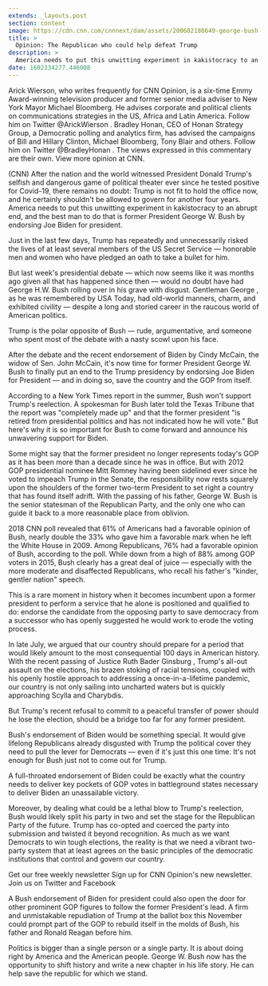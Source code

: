 ```yaml
--- 
extends: _layouts.post 
section: content 
image: https://cdn.cnn.com/cnnnext/dam/assets/200602180649-george-bush-file-super-tease.jpg 
title: > 
  Opinion: The Republican who could help defeat Trump 
description: > 
  America needs to put this unwitting experiment in kakistocracy to an abrupt end, and the best man to do that is former President George W. Bush by endorsing Joe Biden for president.Trump is the polar opposite of Bush — rude, argumentative, and someone who spent most of the debate with a nasty scowl upon his face.With the passing of his father, George W. Bush is the senior statesman of the Republican Party, and the only one who can guide it back to a more reasonable place from oblivion.Trump has co-opted and coerced the party into submission and twisted it beyond recognition.George W. Bush now has the opportunity to shift history and write a new chapter in his life story. 
date: 1602334277.446008 
--- 
```

Arick Wierson, who writes frequently for CNN Opinion, is a six-time Emmy Award-winning television producer and former senior media adviser to New York Mayor Michael Bloomberg. He advises corporate and political clients on communications strategies in the US, Africa and Latin America. Follow him on Twitter @ArickWierson . Bradley Honan, CEO of Honan Strategy Group, a Democratic polling and analytics firm, has advised the campaigns of Bill and Hillary Clinton, Michael Bloomberg, Tony Blair and others. Follow him on Twitter @BradleyHonan . The views expressed in this commentary are their own. View more opinion at CNN.

(CNN) After the nation and the world witnessed President Donald Trump's selfish and dangerous game of political theater ever since he tested positive for Covid-19, there remains no doubt: Trump is not fit to hold the office now, and he certainly shouldn't be allowed to govern for another four years. America needs to put this unwitting experiment in kakistocracy to an abrupt end, and the best man to do that is former President George W. Bush by endorsing Joe Biden for president.

Just in the last few days, Trump has repeatedly and unnecessarily risked the lives of at least several members of the US Secret Service — honorable men and women who have pledged an oath to take a bullet for him.

But last week's presidential debate — which now seems like it was months ago given all that has happened since then — would no doubt have had George H.W. Bush rolling over in his grave with disgust. Gentleman George , as he was remembered by USA Today, had old-world manners, charm, and exhibited civility — despite a long and storied career in the raucous world of American politics.

Trump is the polar opposite of Bush — rude, argumentative, and someone who spent most of the debate with a nasty scowl upon his face.

After the debate and the recent endorsement of Biden by Cindy McCain, the widow of Sen. John McCain, it's now time for former President George W. Bush to finally put an end to the Trump presidency by endorsing Joe Biden for President — and in doing so, save the country and the GOP from itself.

According to a New York Times report in the summer, Bush won't support Trump's reelection. A spokesman for Bush later told the Texas Tribune that the report was "completely made up" and that the former president "is retired from presidential politics and has not indicated how he will vote." But here's why it is so important for Bush to come forward and announce his unwavering support for Biden.

Some might say that the former president no longer represents today's GOP as it has been more than a decade since he was in office. But with 2012 GOP presidential nominee Mitt Romney having been sidelined ever since he voted to impeach Trump in the Senate, the responsibility now rests squarely upon the shoulders of the former two-term President to set right a country that has found itself adrift. With the passing of his father, George W. Bush is the senior statesman of the Republican Party, and the only one who can guide it back to a more reasonable place from oblivion.

2018 CNN poll revealed that 61% of Americans had a favorable opinion of Bush, nearly double the 33% who gave him a favorable mark when he left the White House in 2009. Among Republicans, 76% had a favorable opinion of Bush, according to the poll. While down from a high of 88% among GOP voters in 2015, Bush clearly has a great deal of juice — especially with the more moderate and disaffected Republicans, who recall his father's "kinder, gentler nation" speech.

This is a rare moment in history when it becomes incumbent upon a former president to perform a service that he alone is positioned and qualified to do: endorse the candidate from the opposing party to save democracy from a successor who has openly suggested he would work to erode the voting process.

In late July, we argued that our country should prepare for a period that would likely amount to the most consequential 100 days in American history. With the recent passing of Justice Ruth Bader Ginsburg , Trump's all-out assault on the elections, his brazen stoking of racial tensions, coupled with his openly hostile approach to addressing a once-in-a-lifetime pandemic, our country is not only sailing into uncharted waters but is quickly approaching Scylla and Charybdis.

But Trump's recent refusal to commit to a peaceful transfer of power should he lose the election, should be a bridge too far for any former president.

Bush's endorsement of Biden would be something special. It would give lifelong Republicans already disgusted with Trump the political cover they need to pull the lever for Democrats — even if it's just this one time. It's not enough for Bush just not to come out for Trump.

A full-throated endorsement of Biden could be exactly what the country needs to deliver key pockets of GOP votes in battleground states necessary to deliver Biden an unassailable victory.

Moreover, by dealing what could be a lethal blow to Trump's reelection, Bush would likely split his party in two and set the stage for the Republican Party of the future. Trump has co-opted and coerced the party into submission and twisted it beyond recognition. As much as we want Democrats to win tough elections, the reality is that we need a vibrant two-party system that at least agrees on the basic principles of the democratic institutions that control and govern our country.

Get our free weekly newsletter Sign up for CNN Opinion's new newsletter. Join us on Twitter and Facebook

A Bush endorsement of Biden for president could also open the door for other prominent GOP figures to follow the former President's lead. A firm and unmistakable repudiation of Trump at the ballot box this November could prompt part of the GOP to rebuild itself in the molds of Bush, his father and Ronald Reagan before him.

Politics is bigger than a single person or a single party. It is about doing right by America and the American people. George W. Bush now has the opportunity to shift history and write a new chapter in his life story. He can help save the republic for which we stand.
